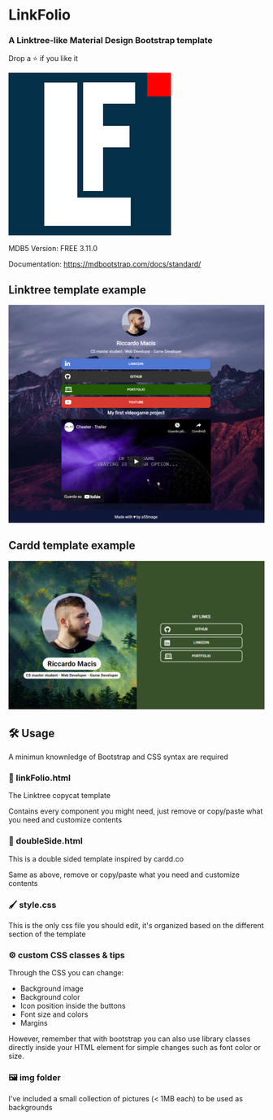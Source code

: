 # LinkFolio
### A Linktree-like Material Design Bootstrap template

Drop a ⭐ if you like it

![Logo](img/LinkfolioLogo.png)

MDB5
Version: FREE 3.11.0

Documentation:
https://mdbootstrap.com/docs/standard/

## Linktree template example
![Example Linktree](screenshots/exampleTemplate.png)

## Cardd template example
![Example Linktree](screenshots/exampleDoubleSide.png)

## 🛠️ Usage
A minimun knownledge of Bootstrap and CSS syntax are required

### 📄 linkFolio.html
The Linktree copycat template

Contains every component you might need, just remove or copy/paste what you need and customize contents

### 📄 doubleSide.html
This is a double sided template inspired by cardd.co

Same as above, remove or copy/paste what you need and customize contents

### 🖌️ style.css
This is the only css file you should edit, it's organized based on the different section of the template

### ⚙️ custom CSS classes & tips
Through the CSS you can change:
- Background image
- Background color
- Icon position inside the buttons
- Font size and colors
- Margins

However, remember that with bootstrap you can also use library classes directly inside your HTML element for simple changes such as font color or size.

### 🖼️ img folder
I've included a small collection of pictures (< 1MB each) to be used as backgrounds

